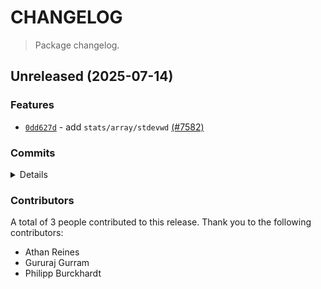 # CHANGELOG

> Package changelog.

<section class="release" id="unreleased">

## Unreleased (2025-07-14)

<section class="features">

### Features

-   [`0dd627d`](https://github.com/stdlib-js/stdlib/commit/0dd627d856996957e2d40ecb64429e18e475fe1b) - add `stats/array/stdevwd` [(#7582)](https://github.com/stdlib-js/stdlib/pull/7582)

</section>

<!-- /.features -->

<section class="commits">

### Commits

<details>

-   [`790c636`](https://github.com/stdlib-js/stdlib/commit/790c6365997dbc302ef6a312210fc3d74b423da3) - **refactor:** update paths _(by Gururaj Gurram)_
-   [`7276cf7`](https://github.com/stdlib-js/stdlib/commit/7276cf782ac47f8daae9817a2ce758e479f67bff) - **docs:** fix typo _(by Philipp Burckhardt)_
-   [`267cac8`](https://github.com/stdlib-js/stdlib/commit/267cac8058eb566a4478642f563a96ea885fc6b3) - **docs:** add missing references and add missing notes _(by Athan Reines)_
-   [`d01ed1d`](https://github.com/stdlib-js/stdlib/commit/d01ed1d6f8d0b25296e5d085b1e1bcf73c03da6d) - **docs:** fix notes _(by Athan Reines)_
-   [`2947a4b`](https://github.com/stdlib-js/stdlib/commit/2947a4b6d7a99f6d9a7c3badb1a89396b8cae00f) - **docs:** add references and fix optional parameter documentation _(by Athan Reines)_
-   [`0dd627d`](https://github.com/stdlib-js/stdlib/commit/0dd627d856996957e2d40ecb64429e18e475fe1b) - **feat:** add `stats/array/stdevwd` [(#7582)](https://github.com/stdlib-js/stdlib/pull/7582) _(by Gururaj Gurram, Athan Reines)_

</details>

</section>

<!-- /.commits -->

<section class="contributors">

### Contributors

A total of 3 people contributed to this release. Thank you to the following contributors:

-   Athan Reines
-   Gururaj Gurram
-   Philipp Burckhardt

</section>

<!-- /.contributors -->

</section>

<!-- /.release -->

